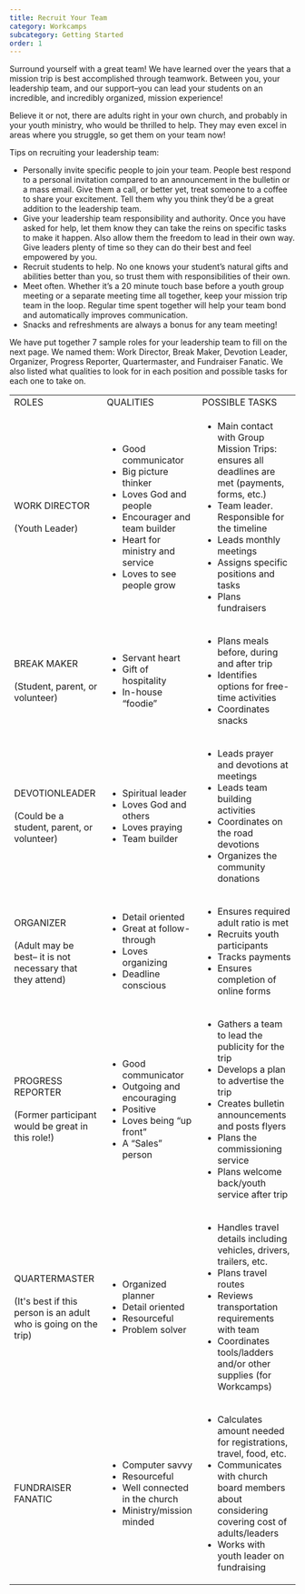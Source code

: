 ```yaml
---
title: Recruit Your Team
category: Workcamps
subcategory: Getting Started
order: 1
---
```


Surround yourself with a great team\! We have learned over the years that a mission trip is best accomplished through teamwork. Between you, your leadership team, and our support–you can lead your students on an incredible, and incredibly organized, mission experience\!

Believe it or not, there are adults right in your own church, and probably in your youth ministry, who would be thrilled to help. They may even excel in areas where you struggle, so get them on your team now\!

Tips on recruiting your leadership team:

* Personally invite specific people to join your team. People best respond to a personal invitation compared to an announcement in the bulletin or a mass email. Give them a call, or better yet, treat someone to a coffee to share your excitement. Tell them why you think they’d be a great addition to the leadership team.
* Give your leadership team responsibility and authority. Once you have asked for help, let them know they can take the reins on specific tasks to make it happen. Also allow them the freedom to lead in their own way. Give leaders plenty of time so they can do their best and feel empowered by you.
* Recruit students to help. No one knows your student’s natural gifts and abilities better than you, so trust them with responsibilities of their own.
* Meet often. Whether it’s a 20 minute touch base before a youth group meeting or a separate meeting time all together, keep your mission trip team in the loop. Regular time spent together will help your team bond and automatically improves communication.
* Snacks and refreshments are always a bonus for any team meeting\!

We have put together 7 sample roles for your leadership team to fill on the next page. We named them: Work Director, Break Maker, Devotion Leader, Organizer, Progress Reporter, Quartermaster, and Fundraiser Fanatic. We also listed what qualities to look for in each position and possible tasks for each one to take on.&nbsp;

<table><tbody><tr><td>ROLES</td><td>QUALITIES</td><td>POSSIBLE TASKS</td></tr><tr><td>WORK DIRECTOR<br /><br />(Youth Leader)</td><td><ul><li>Good communicator</li><li>Big picture thinker</li><li>Loves God and people</li><li>Encourager and team builder</li><li>Heart for ministry and service</li><li>Loves to see people grow</li></ul></td><td><ul><li>Main contact with Group Mission Trips: ensures all deadlines are met (payments, forms, etc.)</li><li>Team leader. Responsible for the timeline</li><li>Leads monthly meetings</li><li>Assigns specific positions and tasks</li><li>Plans fundraisers</li></ul></td></tr><tr><td>BREAK MAKER<br /><br />(Student, parent, or volunteer)</td><td><ul><li>Servant heart</li><li>Gift of hospitality</li><li>In-house &ldquo;foodie&rdquo;</li></ul></td><td><ul><li>Plans meals before, during and after trip</li><li>Identifies options for free-time activities</li><li>Coordinates snacks</li></ul></td></tr><tr><td>DEVOTIONLEADER<br /><br />(Could be a student, parent, or volunteer)</td><td><ul><li>Spiritual leader</li><li>Loves God and others</li><li>Loves praying</li><li>Team builder</li></ul></td><td><ul><li>Leads prayer and devotions at meetings</li><li>Leads team building activities</li><li>Coordinates on the road devotions</li><li>Organizes the community donations</li></ul></td></tr><tr><td>ORGANIZER<br /><br />(Adult may be best&ndash; it is not necessary that they attend)</td><td><ul><li>Detail oriented</li><li>Great at follow-through</li><li>Loves organizing</li><li>Deadline conscious</li></ul></td><td><ul><li>Ensures required adult ratio is met</li><li>Recruits youth participants</li><li>Tracks payments</li><li>Ensures completion of online forms</li></ul></td></tr><tr><td>PROGRESS REPORTER<br /><br />(Former participant would be great in this role!)</td><td><ul><li>Good communicator</li><li>Outgoing and encouraging</li><li>Positive</li><li>Loves being &ldquo;up front&rdquo;</li><li>A &ldquo;Sales&rdquo; person</li></ul></td><td><ul><li>Gathers a team to lead the publicity for the trip</li><li>Develops a plan to advertise the trip</li><li>Creates bulletin announcements and posts flyers</li><li>Plans the commissioning service</li><li>Plans welcome back/youth service after trip</li></ul></td></tr><tr><td>QUARTERMASTER<br /><br />(It's best if this person is an adult who is going on the trip)</td><td><ul><li>Organized planner</li><li>Detail oriented</li><li>Resourceful</li><li>Problem solver</li></ul></td><td><ul><li>Handles travel details including vehicles, drivers, trailers, etc.</li><li>Plans travel routes</li><li>Reviews transportation requirements with team</li><li>Coordinates tools/ladders and/or other supplies (for Workcamps)</li></ul></td></tr><tr><td>FUNDRAISER FANATIC</td><td><ul><li>Computer savvy</li><li>Resourceful</li><li>Well connected in the church</li><li>Ministry/mission minded</li></ul></td><td><ul><li>Calculates amount needed for registrations, travel, food, etc.</li><li>Communicates with church board members about considering covering cost of adults/leaders</li><li>Works with youth leader on fundraising</li></ul></td></tr></tbody></table>
